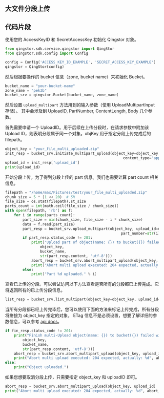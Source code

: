 ## 大文件分段上传

## 代码片段

使用您的 AccessKeyID 和 SecretAccessKey 初始化 Qingstor 对象。

```python
from qingstor.sdk.service.qingstor import QingStor
from qingstor.sdk.config import Config

config = Config('ACCESS_KEY_ID_EXAMPLE', 'SECRET_ACCESS_KEY_EXAMPLE')
qingstor = QingStor(config)
```

然后根据要操作的 bucket 信息（zone, bucket name）来初始化 Bucket。

```python
bucket_name = "your-bucket-name"
zone_name = "pek3b"
bucket_srv = qingstor.Bucket(bucket_name, zone_name)
```

然后设置 `upload_multipart` 方法用到的输入参数（使用 UploadMultipartInput 存储）。
其中会涉及到 UploadID, PartNumber, ContentLength, Body 几个参数。

首先需要申请一个 UploadID。用于后续在上传分段时，在请求参数中附加该 Upload ID，则表明分段属于同一个对象。objKey 用于指定分段上传完成后的 filepath。

```python
object_key = "your_file_multi_uploaded.zip"
init_resp = bucket_srv.initiate_multipart_upload(object_key=object_key,
                                                      content_type="application/octet-stream")
upload_id = init_resp['upload_id']
print(upload_id)
```

开始分段上传。为了得到分段上传的 part 信息。我们也需要计算 part count 相关信息。

```python
filepath = "/home/max/Pictures/test/your_file_multi_uploaded.zip"
chunk_size = 5 * (1 << 20)  # 5M
file_size = os.stat(filepath).st_size
parts_count = int(math.ceil(file_size / chunk_size))
with open(filepath, 'rb') as f:
    for i in range(parts_count):
        part_size = min(chunk_size, file_size - i * chunk_size)
        data = f.read(part_size)
        part_resp = bucket_srv.upload_multipart(object_key, upload_id=upload_id,
                                                     part_number=str(i), body=data)
        if part_resp.status_code != 201:
            print("Upload part of object(name: {}) to bucket({}) failed with given message: {}".format(
                object_key,
                bucket_name,
                str(part_resp.content, 'utf-8')))
            abort_resp = bucket_srv.abort_multipart_upload(object_key, upload_id)
            print("Abort multi upload executed: 204 expected, actually: %d", abort_resp.status_code)
        else:
            print("Part %d uploaded." % i)
```

查看已上传的分段。可以尝试访问以下方法查看是否所有的分段都已上传完成。它将返回所有的已上传分段信息。

```python
list_resp = bucket_srv.list_multipart(object_key=object_key, upload_id=upload_id)
```

当所有分段都已经上传完毕后，您可以使用下面的方法来标记上传完成，所有分段将拼接为 object_key 指定的对象。
ETag 信息不是必须设置，想要了解详细的参数信息，可以参考 [api docs](https://docsv4.qingcloud.com/user_guide/storage/object_storage/api/object/multipart/complete/)。

```python
if fin_resp.status_code != 201:
    print("Finish multi-Upload object(name: {}) to bucket({}) failed with given message: {}".format(
        object_key,
        bucket_name,
        str(part_resp.content, 'utf-8')))
    abort_resp = bucket_srv.abort_multipart_upload(object_key, upload_id)
    print("Abort multi upload executed: 204 expected, actually: %d", abort_resp.status_code)
else:
    print("Object uploaded.")
```

如果您想要取消分段上传，只需要指定 object_key 和 uploadID 即可。

```python
abort_resp = bucket_srv.abort_multipart_upload(object_key, upload_id)
print("Abort multi upload executed: 204 expected, actually: %d", abort_resp.status_code)
```
